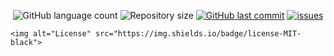 <p align="center">
  <img alt="GitHub language count" src="https://img.shields.io/github/languages/count/guilhermeasena32/be-the-hero">

  <img alt="Repository size" src="https://img.shields.io/github/repo-size/guilhermeasena32/be-the-hero">
  
  <a href="https://github.com/ialexanderbrito/be-the-hero/commits/master">
    <img alt="GitHub last commit" src="https://img.shields.io/github/last-commit/guilhermeasena32/be-the-hero"></a>

  <a href="https://github.com/guilhermeasena32/be-the-hero/issues">
    <img alt="issues" src="https://img.shields.io/github/issues/guilhermeasena32/be-the-hero"></a>

    <img alt="License" src="https://img.shields.io/badge/license-MIT-black">
</p>